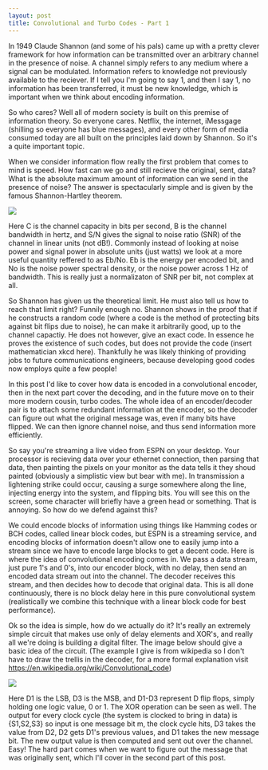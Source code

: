 ```yaml
---
layout: post
title: Convolutional and Turbo Codes - Part 1
---
```



In 1949 Claude Shannon (and some of his pals) came up with a pretty clever framework for how information can be transmitted over an arbitrary channel in the presence of noise. A channel simply refers to any medium where a signal can be modulated. Information refers to knowledge not previously available to the reciever. If I tell you I'm going to say 1, and then I say 1, no information has been transferred, it must be new knowledge, which is important when we think about encoding information.

So who cares? Well all of modern society is built on this premise of information theory. So everyone cares. Netflix, the internet, iMessgage (shilling so everyone has blue messages), and every other form of media consumed today are all built on the principles laid down by Shannon. So it's a quite important topic.

When we consider information flow really the first problem that comes to mind is speed. How fast can we go and still recieve the original, sent, data? What is the absolute maximum amount of information can we send in the presence of noise? The answer is spectacularly simple and is given by the famous Shannon-Hartley theorem.

![]({{site.baseurl}}/images/Shannon.jpg)

Here C is the channel capacity in bits per second, B is the channel bandwidth in hertz, and S/N gives the signal to noise ratio (SNR) of the channel in linear units (not dB!). Commonly instead of looking at noise power and signal power in absolute units (just watts) we look at a more useful quantity reffered to as Eb/No. Eb is the energy per encoded bit, and No is the noise power spectral density, or the noise power across 1 Hz of bandwidth. This is really just a normalizaton of SNR per bit, not complex at all.

So Shannon has given us the theoretical limit. He must also tell us how to reach that limit right? Funnily enough no. Shannon shows in the proof that if he constructs a random code (where a code is the method of protecting bits against bit flips due to noise), he can make it arbitrarily good, up to the channel capactiy. He does not however, give an exact code. In essence he proves the existence of such codes, but does not provide the code (insert mathematician xkcd here). Thankfully he was likely thinking of providing jobs to future communications engineers, because developing good codes now employs quite a few people!

In this post I'd like to cover how data is encoded in a convolutional encoder, then in the next part cover the decoding, and in the future move on to their more modern cousin, turbo codes. The whole idea of an encoder/decoder pair is to attach some redundant information at the encoder, so the decoder can figure out what the original message was, even if many bits have flipped. We can then ignore channel noise, and thus send information more efficiently. 

So say you're streaming a live video from ESPN on your desktop. Your processor is recieving data over your ethernet connection, then parsing that data, then painting the pixels on your monitor as the data tells it they shoud painted (obviously a simplistic view but bear with me). In transmission a lightening strike could occur, causing a surge somewhere along the line, injecting energy into the system, and flipping bits. You will see this on the screen, some character will briefly have a green head or something. That is annoying. So how do we defend against this? 

We could encode blocks of information using things like Hamming codes or BCH codes, called linear block codes, but ESPN is a streaming service, and encoding blocks of information doesn't allow one to easily jump into a stream since we have to encode large blocks to get a decent code. Here is where the idea of convolutional encoding comes in. We pass a data stream, just pure 1's and 0's, into our encoder block, with no delay, then send an encoded data stream out into the channel. The decoder receives this stream, and then decides how to decode that original data. This is all done continuously, there is no block delay here in this pure convolutional system (realistically we combine this technique with a linear block code for best performance).

Ok so the idea is simple, how do we actually do it? It's really an extremely simple circuit that makes use only of delay elements and XOR's, and really all we're doing is building a digital filter. The image below should give a basic idea of the circuit. (The example I give is from wikipedia so I don't have to draw the trellis in the decoder, for a more formal explanation visit https://en.wikipedia.org/wiki/Convolutional_code)

![]({{site.baseurl}}/images/Conv_Encoder.jpg)

Here D1 is the LSB, D3 is the MSB, and D1-D3 represent D flip flops, simply holding one logic value, 0 or 1. The XOR operation can be seen as well. The output for every clock cycle (the system is clocked to bring in data) is {S1,S2,S3} so input is one message bit m, the clock cycle hits, D3 takes the value from D2, D2 gets D1's previous values, and D1 takes the new message bit. The new output value is then computed and sent out over the channel. Easy! The hard part comes when we want to figure out the message that was originally sent, which I'll cover in the second part of this post.










